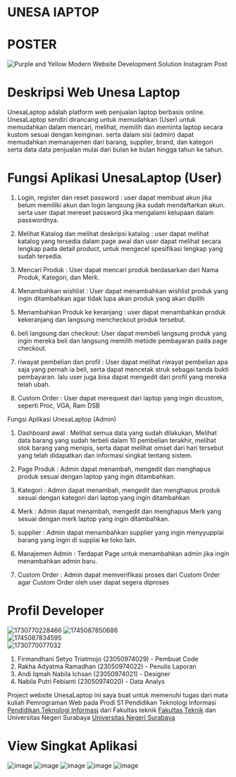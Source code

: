 # UNESA lAPTOP

# POSTER

![Purple and Yellow Modern Website Development Solution Instagram Post](https://github.com/user-attachments/assets/76b02bdd-cd16-4f65-8eb1-dab6609537dc)

# Deskripsi Web Unesa Laptop

UnesaLaptop adalah platform web penjualan laptop berbasis online. UnesaLaptop sendiri dirancang untuk memudahkan (User) untuk memudahkan dalam mencari, melihat, memilih dan meminta laptop secara kustom sesuai dengan keinginan. serta dalam sisi (admin) dapat memudahkan memanajemen dari barang, supplier, brand, dan kategori serta data data penjualan mulai dari bulan ke bulan hingga tahun ke tahun.

# Fungsi Aplikasi UnesaLaptop (User)

1. Login, register dan reset password : user dapat membuat akun jika belum memiliki akun dan login langsung jika sudah mendaftarkan akun. serta user dapat mereset password jika mengalami kelupaan dalam passwordnya.

2. Melihat Katalog dan melihat deskripsi katalog : user dapat melihat katalog yang tersedia dalam page awal dan user dapat melihat secara lengkap pada detail product, untuk mengecel spesifikasi lengkap yang sudah tersedia.

3. Mencari Produk : User dapat mencari produk berdasarkan dari Nama Produk, Kategori, dan Merk.

4. Menambahkan wishlist : User dapat menambahkan wishlist produk yang ingin ditambahkan agar tidak lupa akan produk yang akan dipilih

5. Menambahkan Produk ke keranjang : user dapat menambahkan produk kekeranjang dan langsung mencheckout produk tersebut.

6. beli langsung dan checkout: User dapat membeli langsung produk yang ingin mereka beli dan langsung memilih metode pembayaran pada page checkout.

7. riwayat pembelian dan profil : User dapat melihat riwayat pembelian apa saja yang pernah ia beli, serta dapat mencetak struk sebagai tanda bukti pembayaran. lalu user juga bisa dapat mengedit dari profil yang mereka telah ubah.

8. Custom Order : User dapat merequest dari laptop yang ingin dicustom, seperti Proc, VGA, Ram DSB

Fungsi Aplikasi UnesaLaptop (Admin)

1. Dashboard awal : Melihat semua data yang sudah dilakukan, Melihat data barang yang sudah terbeli dalam 10 pembelian terakhir, melihat stok barang yang menipis, serta dapat melihat omset dari hari tersebut yang telah didapatkan dan informasi singkat tentang sistem.

2. Page Produk : Admin dapat menambah, mengedit dan menghapus produk sesuai dengan laptop yang ingin ditambahkan.

3. Kategori : Admin dapat menambah, mengedit dan menghapus produk sesuai dengan kategori dari laptop yang ingin ditambahkan

4. Merk : Admin dapat menambah, mengedit dan menghapus Merk yang sesuai dengan merk laptop yang ingin ditambahkan.

5. supplier : Admin dapat menambahkan supplier yang ingin menyyupplai barang yang ingin di supplai ke toko lain.

6. Manajemen Admin : Terdapat Page untuk menambahkan admin jika ingin menambahkan admin baru.

7. Custom Order : Admin dapat memverifikasi proses dari Custom Order agar Custom Order oleh  user dapat segera diproses

# Profil Developer

![1730770228466](https://github.com/user-attachments/assets/d17e4460-e5e1-4d5b-ba7f-4b8e8649c7a8)
![1745087850686](https://github.com/user-attachments/assets/5c8a9dfb-886c-4466-b158-9fbb2476b1c6)  
![1745087834595](https://github.com/user-attachments/assets/0fa0f0f0-2a2c-476d-9f8e-b87394c1b9aa)  
![1730770077032](https://github.com/user-attachments/assets/1101724c-f93b-4580-b48f-7c71ea9ce5fa)

1.	Firmandhani Setyo Triatmojo      (23050974029) - Pembuat Code
2.	Rakha Adyatma Ramadhan           (23050974022) - Penulis Laporan
3.	Andi Iqmah Nabila Ichsan         (23050974021) - Designer
4.	Nabila Putri Febianti            (23050974020) - Data Analys

Project website UnesaLaptop ini saya buat untuk memenuhi tugas dari mata kuliah Pemrograman Web pada Prodi S1 Pendidikan Teknologi Informasi [Pendidikan Teknologi Informasi](https://pendidikan-ti.ft.unesa.ac.id/) dari Fakultas teknik [Fakultas Teknik](https://ft.unesa.ac.id/) dan Universitas Negeri Surabaya [Universitas Negeri Surabaya](https://unesa.ac.id/) 

# View Singkat Aplikasi

![image](https://github.com/user-attachments/assets/3a688d23-bc5e-47e1-91f3-ac57c4efe816) ![image](https://github.com/user-attachments/assets/33f7474e-c660-4fae-9a7c-706760aed498) ![image](https://github.com/user-attachments/assets/2f3ad88a-4a51-47da-a25f-4c26e71d55cf) ![image](https://github.com/user-attachments/assets/6e3b3ab3-69d4-4992-99c9-dbef0e72b5d9) ![image](https://github.com/user-attachments/assets/196289c2-fac0-4376-8dfa-06b9d121d982)














